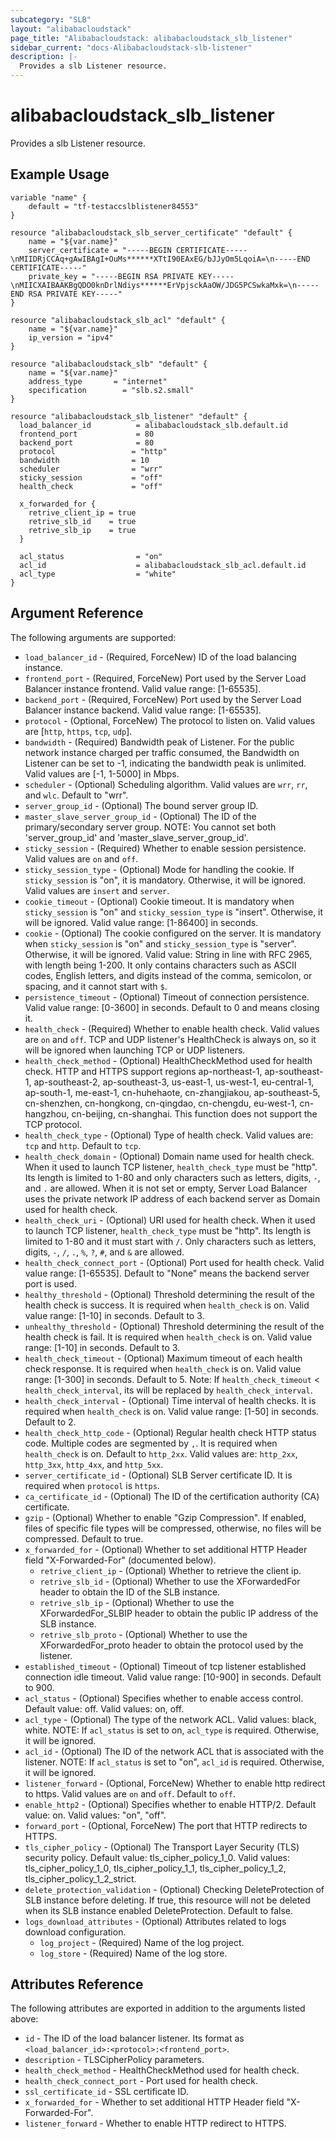 ```yaml
---
subcategory: "SLB"
layout: "alibabacloudstack"
page_title: "Alibabacloudstack: alibabacloudstack_slb_listener"
sidebar_current: "docs-Alibabacloudstack-slb-listener"
description: |- 
  Provides a slb Listener resource.
---
```


# alibabacloudstack_slb_listener

Provides a slb Listener resource.

## Example Usage

```hcl
variable "name" {
    default = "tf-testaccslblistener84553"
}

resource "alibabacloudstack_slb_server_certificate" "default" {
	name = "${var.name}"
	server_certificate = "-----BEGIN CERTIFICATE-----\nMIIDRjCCAq+gAwIBAgI+OuMs******XTtI90EAxEG/bJJyOm5LqoiA=\n-----END CERTIFICATE-----"
	private_key = "-----BEGIN RSA PRIVATE KEY-----\nMIICXAIBAAKBgQDO0knDrlNdiys******ErVpjsckAaOW/JDG5PCSwkaMxk=\n-----END RSA PRIVATE KEY-----"
}

resource "alibabacloudstack_slb_acl" "default" {
	name = "${var.name}"
	ip_version = "ipv4"
}

resource "alibabacloudstack_slb" "default" {
	name = "${var.name}"
	address_type       = "internet"
	specification        = "slb.s2.small"
}

resource "alibabacloudstack_slb_listener" "default" {
  load_balancer_id          = alibabacloudstack_slb.default.id
  frontend_port             = 80
  backend_port              = 80
  protocol                 = "http"
  bandwidth                = 10
  scheduler                = "wrr"
  sticky_session           = "off"
  health_check             = "off"

  x_forwarded_for {
    retrive_client_ip = true
    retrive_slb_id    = true
    retrive_slb_ip    = true
  }

  acl_status                = "on"
  acl_id                    = alibabacloudstack_slb_acl.default.id
  acl_type                  = "white"
}
```

## Argument Reference

The following arguments are supported:

* `load_balancer_id` - (Required, ForceNew) ID of the load balancing instance.
* `frontend_port` - (Required, ForceNew) Port used by the Server Load Balancer instance frontend. Valid value range: [1-65535].
* `backend_port` - (Required, ForceNew) Port used by the Server Load Balancer instance backend. Valid value range: [1-65535].
* `protocol` - (Optional, ForceNew) The protocol to listen on. Valid values are [`http`, `https`, `tcp`, `udp`].
* `bandwidth` - (Required) Bandwidth peak of Listener. For the public network instance charged per traffic consumed, the Bandwidth on Listener can be set to -1, indicating the bandwidth peak is unlimited. Valid values are [-1, 1-5000] in Mbps.
* `scheduler` - (Optional) Scheduling algorithm. Valid values are `wrr`, `rr`, and `wlc`. Default to "wrr".
* `server_group_id` - (Optional) The bound server group ID.
* `master_slave_server_group_id` - (Optional) The ID of the primary/secondary server group. NOTE: You cannot set both 'server_group_id' and 'master_slave_server_group_id'.
* `sticky_session` - (Required) Whether to enable session persistence. Valid values are `on` and `off`.
* `sticky_session_type` - (Optional) Mode for handling the cookie. If `sticky_session` is "on", it is mandatory. Otherwise, it will be ignored. Valid values are `insert` and `server`.
* `cookie_timeout` - (Optional) Cookie timeout. It is mandatory when `sticky_session` is "on" and `sticky_session_type` is "insert". Otherwise, it will be ignored. Valid value range: [1-86400] in seconds.
* `cookie` - (Optional) The cookie configured on the server. It is mandatory when `sticky_session` is "on" and `sticky_session_type` is "server". Otherwise, it will be ignored. Valid value: String in line with RFC 2965, with length being 1-200. It only contains characters such as ASCII codes, English letters, and digits instead of the comma, semicolon, or spacing, and it cannot start with `$`.
* `persistence_timeout` - (Optional) Timeout of connection persistence. Valid value range: [0-3600] in seconds. Default to 0 and means closing it.
* `health_check` - (Required) Whether to enable health check. Valid values are `on` and `off`. TCP and UDP listener's HealthCheck is always on, so it will be ignored when launching TCP or UDP listeners.
* `health_check_method` - (Optional) HealthCheckMethod used for health check. HTTP and HTTPS support regions ap-northeast-1, ap-southeast-1, ap-southeast-2, ap-southeast-3, us-east-1, us-west-1, eu-central-1, ap-south-1, me-east-1, cn-huhehaote, cn-zhangjiakou, ap-southeast-5, cn-shenzhen, cn-hongkong, cn-qingdao, cn-chengdu, eu-west-1, cn-hangzhou, cn-beijing, cn-shanghai. This function does not support the TCP protocol.
* `health_check_type` - (Optional) Type of health check. Valid values are: `tcp` and `http`. Default to `tcp`.
* `health_check_domain` - (Optional) Domain name used for health check. When it used to launch TCP listener, `health_check_type` must be "http". Its length is limited to 1-80 and only characters such as letters, digits, `-`, and `.` are allowed. When it is not set or empty, Server Load Balancer uses the private network IP address of each backend server as Domain used for health check.
* `health_check_uri` - (Optional) URI used for health check. When it used to launch TCP listener, `health_check_type` must be "http". Its length is limited to 1-80 and it must start with `/`. Only characters such as letters, digits, `-`, `/`, `.`, `%`, `?`, `#`, and `&` are allowed.
* `health_check_connect_port` - (Optional) Port used for health check. Valid value range: [1-65535]. Default to "None" means the backend server port is used.
* `healthy_threshold` - (Optional) Threshold determining the result of the health check is success. It is required when `health_check` is on. Valid value range: [1-10] in seconds. Default to 3.
* `unhealthy_threshold` - (Optional) Threshold determining the result of the health check is fail. It is required when `health_check` is on. Valid value range: [1-10] in seconds. Default to 3.
* `health_check_timeout` - (Optional) Maximum timeout of each health check response. It is required when `health_check` is on. Valid value range: [1-300] in seconds. Default to 5. Note: If `health_check_timeout` < `health_check_interval`, its will be replaced by `health_check_interval`.
* `health_check_interval` - (Optional) Time interval of health checks. It is required when `health_check` is on. Valid value range: [1-50] in seconds. Default to 2.
* `health_check_http_code` - (Optional) Regular health check HTTP status code. Multiple codes are segmented by `,`. It is required when `health_check` is on. Default to `http_2xx`. Valid values are: `http_2xx`, `http_3xx`, `http_4xx`, and `http_5xx`.
* `server_certificate_id` - (Optional) SLB Server certificate ID. It is required when `protocol` is `https`.
* `ca_certificate_id` - (Optional) The ID of the certification authority (CA) certificate.
* `gzip` - (Optional) Whether to enable "Gzip Compression". If enabled, files of specific file types will be compressed, otherwise, no files will be compressed. Default to true.
* `x_forwarded_for` - (Optional) Whether to set additional HTTP Header field "X-Forwarded-For" (documented below).
  * `retrive_client_ip` - (Optional) Whether to retrieve the client ip.
  * `retrive_slb_id` - (Optional) Whether to use the XForwardedFor header to obtain the ID of the SLB instance.
  * `retrive_slb_ip` - (Optional) Whether to use the XForwardedFor_SLBIP header to obtain the public IP address of the SLB instance.
  * `retrive_slb_proto` - (Optional) Whether to use the XForwardedFor_proto header to obtain the protocol used by the listener.
* `established_timeout` - (Optional) Timeout of tcp listener established connection idle timeout. Valid value range: [10-900] in seconds. Default to 900.
* `acl_status` - (Optional) Specifies whether to enable access control. Default value: off. Valid values: on, off.
* `acl_type` - (Optional) The type of the network ACL. Valid values: black, white. NOTE: If `acl_status` is set to on, `acl_type` is required. Otherwise, it will be ignored.
* `acl_id` - (Optional) The ID of the network ACL that is associated with the listener. NOTE: If `acl_status` is set to "on", `acl_id` is required. Otherwise, it will be ignored.
* `listener_forward` - (Optional, ForceNew) Whether to enable http redirect to https. Valid values are `on` and `off`. Default to `off`.
* `enable_http2` - (Optional) Specifies whether to enable HTTP/2. Default value: on. Valid values: "on", "off".
* `forward_port` - (Optional, ForceNew) The port that HTTP redirects to HTTPS.
* `tls_cipher_policy` - (Optional) The Transport Layer Security (TLS) security policy. Default value: tls_cipher_policy_1_0. Valid values: tls_cipher_policy_1_0, tls_cipher_policy_1_1, tls_cipher_policy_1_2, tls_cipher_policy_1_2_strict.
* `delete_protection_validation` - (Optional) Checking DeleteProtection of SLB instance before deleting. If true, this resource will not be deleted when its SLB instance enabled DeleteProtection. Default to false.
* `logs_download_attributes` - (Optional) Attributes related to logs download configuration. 
  * `log_project` - (Required) Name of the log project.
  * `log_store` - (Required) Name of the log store.

## Attributes Reference

The following attributes are exported in addition to the arguments listed above:

* `id` - The ID of the load balancer listener. Its format as `<load_balancer_id>:<protocol>:<frontend_port>`.
* `description` - TLSCipherPolicy parameters.
* `health_check_method` - HealthCheckMethod used for health check.
* `health_check_connect_port` - Port used for health check.
* `ssl_certificate_id` - SSL certificate ID.
* `x_forwarded_for` - Whether to set additional HTTP Header field "X-Forwarded-For".
* `listener_forward` - Whether to enable HTTP redirect to HTTPS.